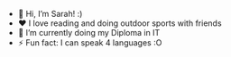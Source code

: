 - 👋 Hi, I’m Sarah! :)
- ❤️ I love reading and doing outdoor sports with friends
- 🌱 I’m currently doing my Diploma in IT
- ⚡ Fun fact: I can speak 4 languages :O

<!---
Slkl06/Slkl06 is a ✨ special ✨ repository because its `README.md` (this file) appears on your GitHub profile.
You can click the Preview link to take a look at your changes.
--->
